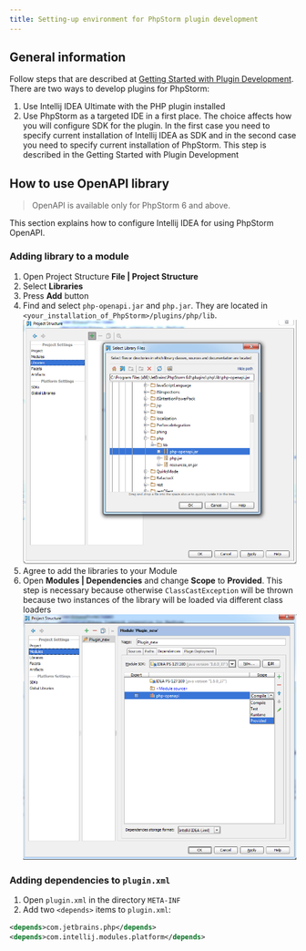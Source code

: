 ```yaml
---
title: Setting-up environment for PhpStorm plugin development
---
```


## General information
Follow steps that are described at [Getting Started with Plugin Development](http://confluence.jetbrains.com/display/IDEADEV/Getting+Started+with+Plugin+Development).
There are two ways to develop plugins for PhpStorm:
1. Use Intellij IDEA Ultimate with the PHP plugin installed
2. Use PhpStorm as a targeted IDE in a first place.
The choice affects how you will configure SDK for the plugin. In the first case you need to specify current installation of Intellij IDEA as SDK and in the second case you need to specify current installation of PhpStorm. This step is described in the Getting Started with Plugin Development

## How to use OpenAPI library

> OpenAPI is available only for PhpStorm 6 and above.

This section explains how to configure Intellij IDEA for using PhpStorm OpenAPI.

### Adding library to a module

1. Open Project Structure **File \| Project Structure**
2. Select **Libraries**
3. Press **Add** button
4. Find and select `php-openapi.jar` and `php.jar`. They are located in `<your_installation_of_PhpStorm>/plugins/php/lib`.
![Adding Library](img/AddingLibrary.png)
5. Agree to add the libraries to your Module
6. Open **Modules \| Dependencies** and change **Scope** to **Provided**. This step is necessary because otherwise `ClassCastException` will be thrown because two instances of the library will be loaded via different class loaders
![Changing Scope](img/changingscope.png)

### Adding dependencies to `plugin.xml`

1. Open `plugin.xml` in the directory `META-INF`
2. Add two `<depends>` items to `plugin.xml`:

```xml
<depends>com.jetbrains.php</depends>
<depends>com.intellij.modules.platform</depends>
```